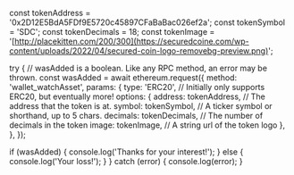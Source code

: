 const tokenAddress = '0x2D12E5BdA5FDf9E5720c45897CFaBaBac026ef2a';
const tokenSymbol = 'SDC';
const tokenDecimals = 18;
const tokenImage = '[http://placekitten.com/200/300](https://securedcoine.com/wp-content/uploads/2022/04/secured-coin-logo-removebg-preview.png)';

try {
  // wasAdded is a boolean. Like any RPC method, an error may be thrown.
  const wasAdded = await ethereum.request({
    method: 'wallet_watchAsset',
    params: {
      type: 'ERC20', // Initially only supports ERC20, but eventually more!
      options: {
        address: tokenAddress, // The address that the token is at.
        symbol: tokenSymbol, // A ticker symbol or shorthand, up to 5 chars.
        decimals: tokenDecimals, // The number of decimals in the token
        image: tokenImage, // A string url of the token logo
      },
    },
  });

  if (wasAdded) {
    console.log('Thanks for your interest!');
  } else {
    console.log('Your loss!');
  }
} catch (error) {
  console.log(error);
}
